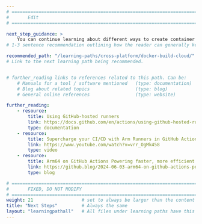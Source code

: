 ```yaml
---
# ================================================================================
#       Edit
# ================================================================================

next_step_guidance: >
    You can continue learning about different ways to create container images on Arm servers. The Learning Path covering Docker Build Cloud is a great next step.
# 1-3 sentence recommendation outlining how the reader can generally keep learning about these topics, and a specific explanation of why the next step is being recommended.

recommended_path: "/learning-paths/cross-platform/docker-build-cloud/"
# Link to the next learning path being recommended.


# further_reading links to references related to this path. Can be:
    # Manuals for a tool / software mentioned   (type: documentation)
    # Blog about related topics                 (type: blog)
    # General online references                 (type: website) 

further_reading:
    - resource:
        title: Using GitHub-hosted runners
        link: https://docs.github.com/en/actions/using-github-hosted-runners
        type: documentation
    - resource:
        title: Supercharge your CI/CD with Arm Runners in GitHub Actions
        link: https://www.youtube.com/watch?v=vrr_OgMk458
        type: video
    - resource:
        title: Arm64 on GitHub Actions Powering faster, more efficient build systems
        link: https://github.blog/2024-06-03-arm64-on-github-actions-powering-faster-more-efficient-build-systems/
        type: blog

# ================================================================================
#       FIXED, DO NOT MODIFY
# ================================================================================
weight: 21                  # set to always be larger than the content in this path, and one more than 'review'
title: "Next Steps"         # Always the same
layout: "learningpathall"   # All files under learning paths have this same wrapper
---
```

